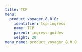 ```yaml
---
title: TCP
menu:
  product_voyager_8.0.0:
    identifier: tcp-ingress
    name: TCP
    parent: ingress-guides
    weight: 20
menu_name: product_voyager_8.0.0
---
```


